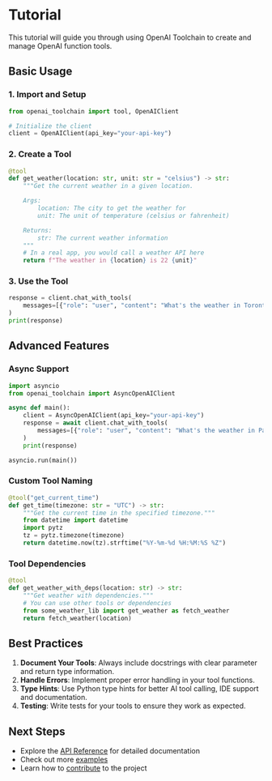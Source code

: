 # Tutorial

This tutorial will guide you through using OpenAI Toolchain to create and manage
OpenAI function tools.

## Basic Usage

### 1. Import and Setup

```python
from openai_toolchain import tool, OpenAIClient

# Initialize the client
client = OpenAIClient(api_key="your-api-key")
```

### 2. Create a Tool

```python
@tool
def get_weather(location: str, unit: str = "celsius") -> str:
    """Get the current weather in a given location.

    Args:
        location: The city to get the weather for
        unit: The unit of temperature (celsius or fahrenheit)

    Returns:
        str: The current weather information
    """
    # In a real app, you would call a weather API here
    return f"The weather in {location} is 22 {unit}"
```

### 3. Use the Tool

```python
response = client.chat_with_tools(
    messages=[{"role": "user", "content": "What's the weather in Toronto?"}]
)
print(response)
```

## Advanced Features

### Async Support

```python
import asyncio
from openai_toolchain import AsyncOpenAIClient

async def main():
    client = AsyncOpenAIClient(api_key="your-api-key")
    response = await client.chat_with_tools(
        messages=[{"role": "user", "content": "What's the weather in Paris?"}]
    )
    print(response)

asyncio.run(main())
```

### Custom Tool Naming

```python
@tool("get_current_time")
def get_time(timezone: str = "UTC") -> str:
    """Get the current time in the specified timezone."""
    from datetime import datetime
    import pytz
    tz = pytz.timezone(timezone)
    return datetime.now(tz).strftime("%Y-%m-%d %H:%M:%S %Z")
```

### Tool Dependencies

```python
@tool
def get_weather_with_deps(location: str) -> str:
    """Get weather with dependencies."""
    # You can use other tools or dependencies
    from some_weather_lib import get_weather as fetch_weather
    return fetch_weather(location)
```

## Best Practices

1. **Document Your Tools**: Always include docstrings with clear parameter and
   return type information.
2. **Handle Errors**: Implement proper error handling in your tool functions.
3. **Type Hints**: Use Python type hints for better AI tool calling, IDE support
   and documentation.
4. **Testing**: Write tests for your tools to ensure they work as expected.

## Next Steps

- Explore the [API Reference](reference/) for detailed documentation
- Check out more [examples](reference/examples/)
- Learn how to [contribute](contributing.md) to the project
